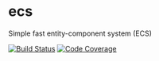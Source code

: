 # ecs
Simple fast entity-component system (ECS)

[![Build Status](https://github.com/MathieuDonofrio/ecs/workflows/build/badge.svg)](https://github.com/MathieuDonofrio/ecs/actions)
[![Code Coverage](https://codecov.io/gh/MathieuDonofrio/ecs/branch/master/graph/badge.svg?token=1KD29OJ244)](https://codecov.io/gh/MathieuDonofrio/ecs)
